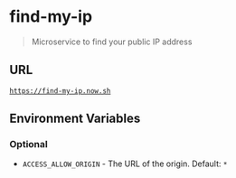 # find-my-ip

> Microservice to find your public IP address

## URL

[`https://find-my-ip.now.sh`](https://find-my-ip.now.sh)

## Environment Variables

### Optional
* `ACCESS_ALLOW_ORIGIN` - The URL of the origin. Default: `*`
